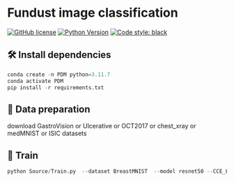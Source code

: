 


# Fundust image classification

[![GitHub license](https://img.shields.io/github/license/用户名/仓库名)](https://github.com/用户名/仓库名/blob/main/LICENSE)
[![Python Version](https://img.shields.io/badge/python-3.8%2B-blue)](https://www.python.org/)
[![Code style: black](https://img.shields.io/badge/code%20style-black-000000.svg)](https://github.com/psf/black)


## 🛠️ Install dependencies
```python
conda create -n PDM python=3.11.7
conda activate PDM
pip install -r requirements.txt
```

## 📁 Data preparation
download GastroVision or Ulcerative or OCT2017 or chest_xray or medMNIST or ISIC datasets



## 🚀 Train

```python
python Source/Train.py  --dataset BreastMNIST  --model resnet50 --CCE_Loss_use --batch-size 24 --learning-rate 0.0001 --epochs 100
```


